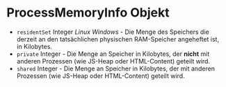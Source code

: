 # ProcessMemoryInfo Objekt

* `residentSet` Integer _Linux_ _Windows_ - Die Menge des Speichers die derzeit an den tatsächlichen physischen RAM-Speicher angeheftet ist, in Kilobytes.
* `private` Integer - Die Menge an Speicher in Kilobytes, der **nicht** mit anderen Prozessen (wie JS-Heap oder HTML-Content) geteilt wird.
* `shared` Integer - Die Menge an Speicher in Kilobytes, der mit anderen Prozessen (wie JS-Heap oder HTML-Content) geteilt wird.
